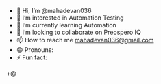 - 👋 Hi, I’m @mahadevan036
- 👀 I’m interested in Automation Testing
- 🌱 I’m currently learning Automation 
- 💞️ I’m looking to collaborate on Preospero IQ
- 📫 How to reach me mahadevan036@gmail.com
- 😄 Pronouns: 
- ⚡ Fun fact:

<!---
mahadevan036/mahadevan036 is a ✨ special ✨ repository because its `README.md` (this file) appears on your GitHub profile.
You can click the Preview link to take a look at your changes.
--->
+@
